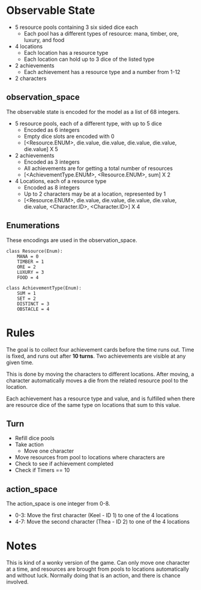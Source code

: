 # Observable State

* 5 resource pools containing 3 six sided dice each
   * Each pool has a different types of resource: mana, timber, ore, luxury, and food
* 4 locations
   * Each location has a resource type
   * Each location can hold up to 3 dice of the listed type
* 2 achievements
   * Each achievement has a resource type and a number from 1-12
* 2 characters

## observation_space

The observable state is encoded for the model as a list of 68 integers.

* 5 resource pools, each of a different type, with up to 5 dice
   * Encoded as 6 integers
   * Empty dice slots are encoded with 0
   * [<Resource.ENUM>, die.value, die.value, die.value, die.value, die.value] X 5
* 2 achievements
   * Encoded as 3 integers
   * All achievements are for getting a total number of resources
   * [<AchievementType.ENUM>, <Resource.ENUM>, sum] X 2
* 4 Locations, each of a resource type
   * Encoded as 8 integers
   * Up to 2 characters may be at a location, represented by 1
   * [<Resource.ENUM>,  die.value, die.value, die.value, die.value, die.value, <Character.ID>, <Character.ID>] X 4

## Enumerations

These encodings are used in the observation_space.

```
class Resource(Enum):
    MANA = 0
    TIMBER = 1
    ORE = 2
    LUXURY = 3
    FOOD = 4

class AchievementType(Enum):
    SUM = 1
    SET = 2
    DISTINCT = 3    
    OBSTACLE = 4
```

# Rules

The goal is to collect four achievement cards before the time runs out. Time is fixed, and runs out after **10 turns**. Two achievements are visible at any given time.

This is done by moving the characters to different locations. After moving, a character automatically moves a die from the related resource pool to the location.

Each achievement has a resource type and value, and is fulfilled when there are resource dice of the same type on locations that sum to this value.

## Turn

* Refill dice pools
* Take action
   * Move one character
* Move resources from pool to locations where characters are
* Check to see if achievement completed
* Check if Timers == 10

## action_space

The action_space is one integer from 0-8.

* 0-3: Move the first character (Keel - ID 1) to one of the 4 locations
* 4-7: Move the second character (Thea - ID 2) to one of the 4 locations

# Notes

This is kind of a wonky version of the game. Can only move one character at a time, and resources are brought from pools to locations automatically and without luck. Normally doing that is an action, and there is chance involved.